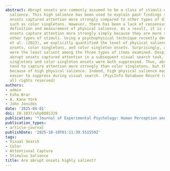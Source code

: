 ```yaml
---
abstract: Abrupt onsets are commonly assumed to be a class of stimuli with high physical
  salience. This high salience has been used to explain past findings showing abrupt
  onsets captured attention more strongly compared to other types of distractors,
  such as color singletons. However, there has been a lack of consensus about the
  definition and measurement of physical salience. As a result, it is unclear if abrupt
  onsets capture attention more strongly simply because they are more salient than
  other types of stimuli. Using a psychophysical technique recently developed by Stilwell
  et al. (2023), we explicitly quantified the level of physical salience of abrupt
  onsets, color singletons, and color singleton onsets. Surprisingly, abrupt onsets
  were the least salient among the three types of items examined. Despite this, only
  abrupt onsets captured attention in a subsequent visual search task, whereas color
  singletons and color singleton onsets were both suppressed. Thus, abrupt onsets
  tend to capture attention more strongly than color singletons, but this is not apparently
  because of high physical salience. Indeed, high physical salience may make an object
  easier to suppress during visual search. (PsycInfo Database Record (c) 2025 APA,
  all rights reserved)
authors:
- admin
- Esha Brar
- A. Kane York
- John Jonides
date: '2025-04-01'
doi: 10.1037/xhp0001329
publication: '*Journal of Experimental Psychology: Human Perception and Performance*'
publication_types:
- article-journal
publishDate: '2025-10-10T01:11:39.551559Z'
tags:
- Visual Search
- Color
- Attentional Capture
- Stimulus Salience
title: Are abrupt onsets highly salient?
---
```

